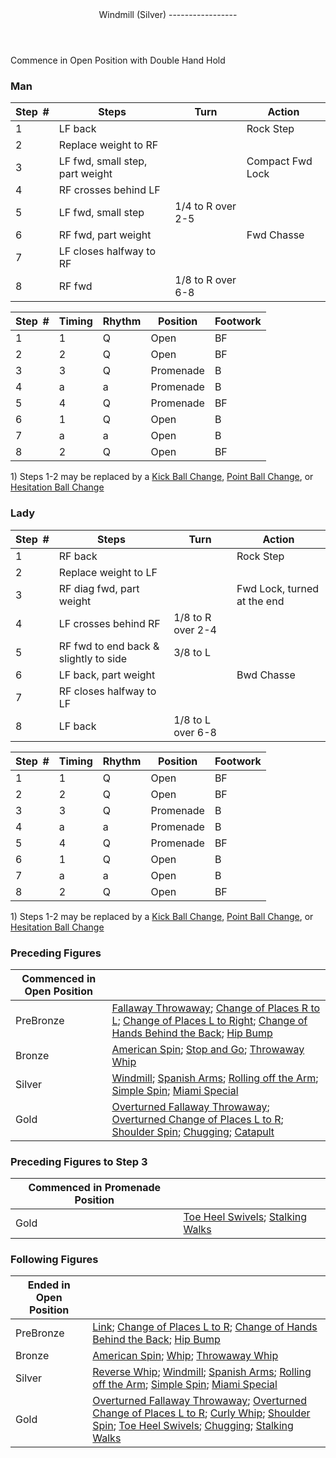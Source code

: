 <header>Windmill (Silver)
-----------------

 </header>Commence in Open Position with Double Hand Hold

### Man

 | **Step<span style="color:white">\_</span>\#** | **Steps** | **Turn** | **Action** |
|---|---|---|---|
| 1 | LF back |  | Rock Step |
| 2 | Replace weight to RF |  |
| 3 | LF fwd, small step, part weight |  | Compact Fwd Lock |
| 4 | RF crosses behind LF |  |
| 5 | LF fwd, small step | 1/4 to R over 2-5 |
| 6 | RF fwd, part weight |  | Fwd Chasse |
| 7 | LF closes halfway to RF |  |
| 8 | RF fwd | 1/8 to R over 6-8 |

 | **Step<span style="color:white">\_</span>\#** | **Timing** | **Rhythm** | **Position** | **Footwork** |
|---|---|---|---|---|
| 1 | 1 | Q | Open | BF |
| 2 | 2 | Q | Open | BF |
| 3 | 3 | Q | Promenade | B |
| 4 | a | a | Promenade | B |
| 5 | 4 | Q | Promenade | BF |
| 6 | 1 | Q | Open | B |
| 7 | a | a | Open | B |
| 8 | 2 | Q | Open | BF |

1\) Steps 1-2 may be replaced by a [Kick Ball Change](../technique/j_kick_ball_change.md), [Point Ball Change](../technique/j_point_ball_change.md), or [Hesitation Ball Change](../technique/j_hesitation_ball_change.md)

### Lady

 | **Step<span style="color:white">\_</span>\#** | **Steps** | **Turn** | **Action** |
|---|---|---|---|
| 1 | RF back |  | Rock Step |
| 2 | Replace weight to LF |  |
| 3 | RF diag fwd, part weight |  | Fwd Lock, turned at the end |
| 4 | LF crosses behind RF | 1/8 to R over 2-4 |
| 5 | RF fwd to end back &amp; slightly to side | 3/8 to L |
| 6 | LF back, part weight |  | Bwd Chasse |
| 7 | RF closes halfway to LF |  |
| 8 | LF back | 1/8 to L over 6-8 |

 | **Step<span style="color:white">\_</span>\#** | **Timing** | **Rhythm** | **Position** | **Footwork** |
|---|---|---|---|---|
| 1 | 1 | Q | Open | BF |
| 2 | 2 | Q | Open | BF |
| 3 | 3 | Q | Promenade | B |
| 4 | a | a | Promenade | B |
| 5 | 4 | Q | Promenade | BF |
| 6 | 1 | Q | Open | B |
| 7 | a | a | Open | B |
| 8 | 2 | Q | Open | BF |

1\) Steps 1-2 may be replaced by a [Kick Ball Change](../technique/j_kick_ball_change.md), [Point Ball Change](../technique/j_point_ball_change.md), or [Hesitation Ball Change](../technique/j_hesitation_ball_change.md)

### Preceding Figures

 | **Commenced in Open Position** |  |
|---|---|
| PreBronze | [Fallaway Throwaway](fallaway_throwaway.md); [Change of Places R to L](change_RL.md); [Change of Places L to Right](change_LR.md); [Change of Hands Behind the Back](behind_back.md); [Hip Bump](hip_bump.md) |
| Bronze | [American Spin](american_spin.md); [Stop and Go](stop_go.md); [Throwaway Whip](whip_throwaway.md) |
| Silver | [Windmill](windmill.md); [Spanish Arms](spanish_arms.md); [Rolling off the Arm](rolling_off_arm.md); [Simple Spin](simple_spin.md); [Miami Special](miami_special.md) |
| Gold | [Overturned Fallaway Throwaway](overturned_fallaway_throwaway.md); [Overturned Change of Places L to R](overturned_change_of_places_left_right.md); [Shoulder Spin](shoulder_spin.md); [Chugging](chugging.md); [Catapult](catapult.md) |

### Preceding Figures to Step 3

 | **Commenced in Promenade Position** |  |
|---|---|
| Gold | [Toe Heel Swivels](toe_heel.md); [Stalking Walks](stalking_walks.md) |

### Following Figures

 | **Ended in Open Position** |  |
|---|---|
| PreBronze | [Link](link.md); [Change of Places L to R](change_LR.md); [Change of Hands Behind the Back](behind_back.md); [Hip Bump](hip_bump.md) |
| Bronze | [American Spin](american_spin.md); [Whip](whip.md); [Throwaway Whip](whip_throwaway.md) |
| Silver | [Reverse Whip](reverse_whip.md); [Windmill](windmill.md); [Spanish Arms](spanish_arms.md); [Rolling off the Arm](rolling_off_arm.md); [Simple Spin](simple_spin.md); [Miami Special](miami_special.md) |
| Gold | [Overturned Fallaway Throwaway](overturned_fallaway_throwaway.md); [Overturned Change of Places L to R](overturned_change_of_places_left_right.md); [Curly Whip](curly_whip.md); [Shoulder Spin](shoulder_spin.md); [Toe Heel Swivels](toe_heel.md); [Chugging](chugging.md); [Stalking Walks](stalking_walks.md) |